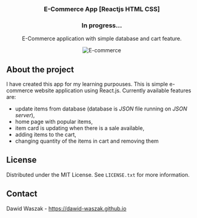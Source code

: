 <!-- Improved compatibility of back to top link: See: https://github.com/othneildrew/Best-README-Template/pull/73 -->
<a name="readme-top"></a>
<!--
*** Thanks for checking out the Best-README-Template. If you have a suggestion
*** that would make this better, please fork the repo and create a pull request
*** or simply open an issue with the tag "enhancement".
*** Don't forget to give the project a star!
*** Thanks again! Now go create something AMAZING! :D
-->



<!-- PROJECT SHIELDS -->
<!--
*** I'm using markdown "reference style" links for readability.
*** Reference links are enclosed in brackets [ ] instead of parentheses ( ).
*** See the bottom of this document for the declaration of the reference variables
*** for contributors-url, forks-url, etc. This is an optional, concise syntax you may use.
*** https://www.markdownguide.org/basic-syntax/#reference-style-links
-->


<!-- PROJECT LOGO -->
<div align="center">
  <h3 align="center">E-Commerce App [Reactjs HTML CSS]</h3>
  <h3 align="center" font-style='itali'>In progress...</h3>

  <p align="center">
    E-Commerce application with simple database and cart feature.
  </p>

![E-commerce](https://github.com/dawid-waszak/e-commerce-reactjs/assets/139113157/280ff71d-c7d7-4af0-bed6-31aeabf7ca6b)

</div>

<!-- ABOUT THE PROJECT -->
## About the project

I have created this app for my learning purpouses. This is simple e-commerce website application using React.js. Currently available features are:

 * update items from database (database is <i>JSON</i> file running on <i>JSON server</i>),
 * home page with popular items,
 * item card is updating when there is a sale available,
 * adding items to the cart,
 * changing quantity of the items in cart and removing them
 
<!-- LICENSE -->
## License

Distributed under the MIT License. See `LICENSE.txt` for more information.

<!-- CONTACT -->
## Contact

Dawid Waszak - https://dawid-waszak.github.io

<!-- MARKDOWN LINKS & IMAGES -->
<!-- https://www.markdownguide.org/basic-syntax/#reference-style-links -->
